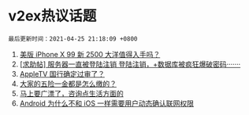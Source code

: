 # v2ex热议话题

`最后更新时间：2021-04-25 21:18:09 +0800`

1. [美版 iPhone X 99 新 2500 大洋值得入手吗？](https://www.v2ex.com/t/773019)
1. [[求助帖] 服务器一直被登陆注销 登陆注销，+数据库被疯狂爆破密码·······](https://www.v2ex.com/t/772978)
1. [AppleTV 国行确定过审了？](https://www.v2ex.com/t/773125)
1. [大家的五险一金都是怎么缴的？](https://www.v2ex.com/t/773045)
1. [马上要广漂了，咨询点生活方面的](https://www.v2ex.com/t/773048)
1. [Android 为什么不和 iOS 一样需要用户动态确认联网权限](https://www.v2ex.com/t/773089)

